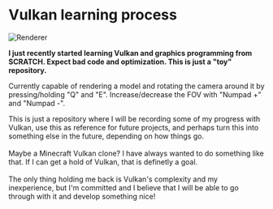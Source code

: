 # Vulkan learning process

<img src="https://i.imgur.com/hEHThZa.png" alt="Renderer" align="center"/>

**I just recently started learning Vulkan and graphics programming from SCRATCH. Expect bad code and optimization. This is just a "toy" repository.**

Currently capable of rendering a model and rotating the camera around it by pressing/holding "Q" and "E". Increase/decrease the FOV with "Numpad +" and "Numpad -".

This is just a repository where I will be recording some of my progress with Vulkan, use this as reference for future projects, and perhaps turn this into something else in the future, depending on how things go.<br>
<br>
Maybe a Minecraft Vulkan clone? I have always wanted to do something like that. If I can get a hold of Vulkan, that is definetly a goal.<br>
<br>
The only thing holding me back is Vulkan's complexity and my inexperience, but I'm committed and I believe that I will be able to go through with it and develop something nice!<br>
